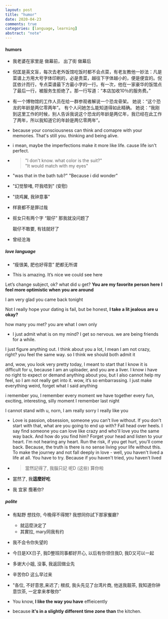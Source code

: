 ```yaml
---
layout: post
title: "humor"
date: 2020-04-23
comments: true
categories: [language, learning]
abstract: "note"
---
```


#### humors 
* 我老婆在家里是 做幕前， 出了街 做幕后 

* 倪匡是英文盲，每次去老外饭馆吃饭时都不会点菜，有老友教他一妙法：凡是菜谱上方用大号字体印刷的，必是贵菜，越往下字体越小的，便是便宜的。倪匡依计而行，专点菜谱最下方最小字的一行。有一次，他在一家豪华的饭馆点了最后一行，被服务生拒绝了。那一行写道：“本店加收10％的服务费。”  

* 有一个博物馆的工作人员在给一群参观者解说一个恐龙骨架。
  她说：“这个恐龙的年龄是两亿零两年”。
  有个人问她怎么能知道得如此精确。
  她说：“我刚到这里工作的时候，别人告诉我说这个恐龙的年龄是两亿年，我已经在此工作了两年，所以我知道它的年龄是两亿零两年”。

*  because your consciousness can think and comapre with your memories. That's still you.
   thinking and being alive.

* i mean, maybe the imperfections make it more like life.  cause life isn't perfect.

*  > "I don't know. what color is the suit?"  
   > "It would match with my eyes"

* "was that in the bath tub?"  "Because i did wonder"

* "幻觉黎啫, 吓我唔到"  (安慰)

* "烧鸡翼, 我钟意事"

* 样衰都不是罪过哉

* 抠女只有两个字 “靓仔”
  那我就没问题了

  靓仔不敢要, 有钱就好了

* 曾经沧海


##### love language
* “瘦很美, 肥也好得意”   肥都无所谓

* This is amazing.
It’s nice we could see here

Let’s change subject, ok?
what did u get?
**You are my favorite person here**
**I feel more optimistic when you are around**

I am very glad you came back tonight

Not I really hope your dating is fail, but be honest, **I take a lit jealous**
**are u okay?**

how many you met?
you are what I own only

* I just admit what is on my mind?
I get so nervous.
we are being friends for a while.

I just figure anything out.
I think about you a lot, I mean I am not crazy, right?
you feel the same way. so I think we should both admit it

and, wow, you look very pretty today, I meant to start that
I know it is difficult for u, because I am an uploader, and you are a liver.
I know i have no right to expect or demand anything about you,
but I also cannot help my feel, so
I am not really get into it.
wow, it’s so embarrassing.
I just make everything weird, forget what I said anything


i remember you, I remember every moment we have together
every fun, exciting, interesting, silly moment
I remember last night

I cannot stand with u, norn, I am really sorry
I really like you

* Love is passion, obsession, someone you can't live without. If you don't start with that, what are you going to end up with? Fall head over heels. I say find someone you can love like crazy and who'll love you the same way back. And how do you find him? Forget your head and listen to your heart. I'm not hearing any heart. Run the risk, if you get hurt, you'll come back. Because, the truth is there is no sense living your life without this. To make the journey and not fall deeply in love - well, you haven't lived a life at all. You have to try. Because if you haven't tried, you haven't lived


* > 當然記得了, 我腦只記 呢D (这些)
  > 算你啦

* 當然了, 我**這麼好吃**

* 我 宜家 攬著你?




##### polite
* 有點野 想找你, 今晚得不得閒?  我想同你試下那家餐廳?
   - 就這麼決定了
   - 其實拉, mary同我有约

* 我不会令你失望的


* 今日是XX日子, 我D整班同事都好开心, 以后有你领住我D, 我D又可以一起

* 多谢大小姐, 没事, 我返回做业先


* 辛苦你D 这么早过来

* "各位, 不好意思,来迟了; 根叔, 我头先见了台湾片商, 他送我靓茶, 我知道你钟意饮茶, 一定拿来孝敬你"

* You know, **I like the way you have** effieicently

* because **it's in a slightly different time zone than** the kitchen.
